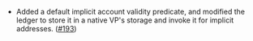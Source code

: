- Added a default implicit account validity predicate, and modified the ledger
  to store it in a native VP's storage and invoke it for implicit addresses.
  ([#193](https://github.com/anoma/anoma/issues/193))